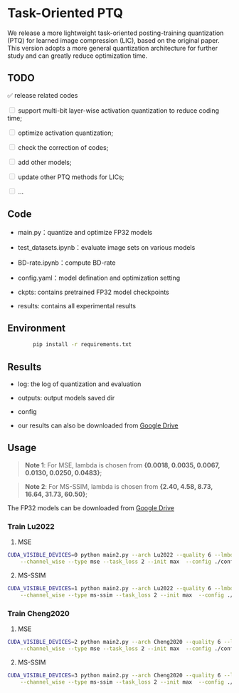 # Task-Oriented PTQ
We release a more lightweight task-oriented posting-training quantization (PTQ) for learned image compression (LIC), based on the original paper. This version adopts a more general quantization architecture for further study and can greatly reduce optimization time.


## TODO
✅ release related codes

<input type="checkbox" disabled /> support multi-bit layer-wise activation quantization to reduce coding time;

<input type="checkbox" disabled /> optimize activation quantization;

<input type="checkbox" disabled /> check the correction of codes;

<input type="checkbox" disabled /> add other models;

<input type="checkbox" disabled /> update other PTQ methods for LICs;

<input type="checkbox" disabled /> ...



## Code

* main.py：quantize and optimize FP32 models

* test_datasets.ipynb：evaluate image sets on various models

* BD-rate.ipynb：compute BD-rate

* config.yaml：model defination and optimization setting

* ckpts: contains pretrained FP32 model checkpoints

* results: contains all experimental results

## Environment
```bash
        pip install -r requirements.txt
```

## Results
* log: the log of quantization and evaluation

* outputs: output models saved dir

* config

* our results can also be downloaded from [Google Drive](https://drive.google.com/drive/folders/1AXZ2yZgtf-_csmSTkE6j6m6zlLVbkdMT?usp=sharing)

## Usage

> **Note 1**: For MSE, lambda is chosen from **{0.0018, 0.0035, 0.0067, 0.0130, 0.0250, 0.0483}**;

> **Note 2**: For MS-SSIM, lambda is chosen from **{2.40, 4.58, 8.73, 16.64, 31.73, 60.50}**;

The FP32 models can be downloaded from [Google Drive](https://drive.google.com/drive/folders/1cYLvwcrVvnB8Xuoni6jeItb9tlCYBR7O?usp=sharing)

###  Train Lu2022



1. MSE
```bash
CUDA_VISIBLE_DEVICES=0 python main2.py --arch Lu2022 --quality 6 --lmbda 0.0483 --save --n_bits_w 8 \
    --channel_wise --type mse --task_loss 2 --init max  --config ./config.yaml
```


2. MS-SSIM

```bash
CUDA_VISIBLE_DEVICES=1 python main2.py --arch Lu2022 --quality 6 --lmbda 60.50 --save  --n_bits_w 8 \
    --channel_wise --type ms-ssim --task_loss 2 --init max  --config ./config.yaml
```


###  Train Cheng2020

1. MSE
```bash
CUDA_VISIBLE_DEVICES=2 python main2.py --arch Cheng2020 --quality 6 --lmbda 0.0483 --save --n_bits_w 8 \
    --channel_wise --type mse --task_loss 2 --init max  --config ./config.yaml
```


2. MS-SSIM
```bash
CUDA_VISIBLE_DEVICES=3 python main2.py --arch Cheng2020 --quality 6 --lmbda 60.50 --save --n_bits_w 8 \
    --channel_wise --type ms-ssim --task_loss 2 --init max  --config ./config.yaml
```

